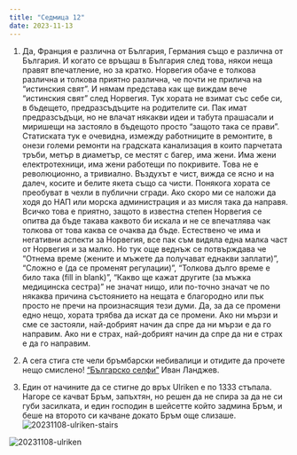 ```yaml
---
title: "Седмица 12"
date: 2023-11-13
---
```

1. Да, Франция е различна от България, Германия също е различна от България. И когато се връщаш в България след това, някои неща правят впечатление, но за кратко.
Норвегия обаче е толкова различна и толкова приятно различна, че почти не прилича на “истинския свят”. И нямам представа как ще виждам вече “истинския свят” след Норвегия.
Тук хората не взимат със себе си, в бъдещето, предразсъдъците на родителите си. Пак имат предразсъдъци, но не влачат някакви идеи и табута прашасали и миришещи на застояло в бъдещото просто “защото така се прави”.
Статиската тук е очевидна, измежду работниците в ремонтите, в онези големи ремонти на градската канализация в които парчетата тръби, метър в диаметър, се местят с багер, има жени. Има жени електротехници, има жени работещи по покривите. Това не е революционно, а тривиално. 
Въздухът е чист, вижда се ясно и на далеч, косите и белите якета също са чисти. 
Понякога хората се преобуват в чехли в публични сгради. Ако скоро ми се наложи да ходя до НАП или морска администрация и аз мисля така да направя. 
Всичко това е приятно, защото в известна степен Норвегия се опитва да бъде такава каквото би искала и не се впечатлява чак толкова от това каква се очаква да бъде. 
Естествено че има и негативни аспекти за Норвегия, все пак съм видяла една малка част от Норвегия и за малко.
Но тук още веднъж се потвърждава че “Отнема време (жените и мъжете да получават еднакви заплати)”, “Сложно е (да се променят регулации)”, “Толкова дълго време е било така (fill in blank)”, “Какво ще кажат другите (за мъжка медицинска сестра)” не значат нищо, или по-точно значат че по някаква причина състоянието на нещата е благородно или пък просто не пречи на произнасящия тези думи. Да, за да се промени едно нещо, хората трябва да искат да се промени. 
Ако ни мързи и сме се застояли, най-добрият начин да спре да ни мързи е да го направим.
Ако ни е страх, най-добрият начин да спре да ни е страх е да го направим.

2. А сега стига сте чели бръмбарски небивалици и отидите да прочете нещо смислено! [“Българско селфи”](https://www.mediapool.bg/balgarsko-selfi-na-ivan-landzhev-pokori-sotsialnite-mrezhi-news353000.html) Иван Ланджев.

3. Един от начините да се стигне до връх Ulriken е по 1333 стъпала. Нагоре се качват Бръм, запъхтян, но решен да не спира за да не си губи засилката, и един господин в шейсетте който задмина Бръм, и беше на второто си качване докато Бръм още слизаше. 
![20231108-ulriken-stairs](https://github.com/wiseblondie/brum-thoughts-chain/assets/133108671/0b2ee339-c875-4177-8309-f9903e4c4394)

![20231108-ulriken](https://github.com/wiseblondie/brum-thoughts-chain/assets/133108671/66f6e0ca-f1bd-415f-ac20-57dbe8f8c739)

